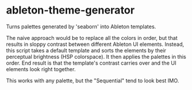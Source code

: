# ableton-theme-generator

Turns palettes generated by 'seaborn' into Ableton templates.

The naive approach would be to replace all the colors in order, but that results in sloppy contrast between 
different Ableton UI elements. Instead, this script takes a default template and sorts the elements by their
perceptual brightness (HSP colorspace). It then applies the palettes in this order. End result is that the
template's contrast carries over and the UI elements look right together.

This works with any palette, but the "Sequential" tend to look best IMO.
